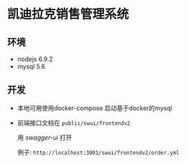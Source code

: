 # 凯迪拉克销售管理系统

## 环境
- nodejs 6.9.2
- mysql 5.6

## 开发
- 本地可用使用docker-compose 启动基于docker的mysql
- 前端接口文档在 `public/swui/frontendv2`

  用 *swagger-ui* 打开

  例子: `http://localhost:3001/swui/frontendv2/order.yml`
